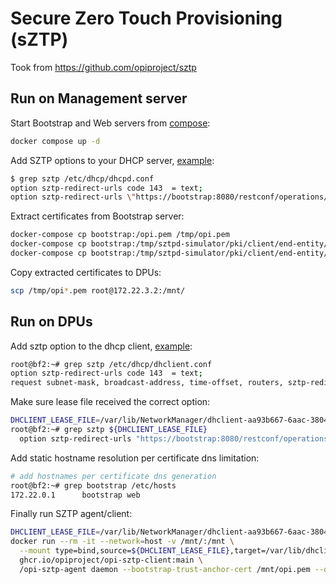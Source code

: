 # Secure Zero Touch Provisioning (sZTP)

Took from <https://github.com/opiproject/sztp>

## Run on Management server

Start Bootstrap and Web servers from [compose](./docker-compose.yml):

```bash
docker compose up -d
```

Add SZTP options to your DHCP server, [example](https://github.com/opiproject/sztp/blob/main/dhcp/dhcpd.conf.template):

```bash
$ grep sztp /etc/dhcp/dhcpd.conf
option sztp-redirect-urls code 143  = text;
option sztp-redirect-urls \"https://bootstrap:8080/restconf/operations/ietf-sztp-bootstrap-server:get-bootstrapping-data\";
```

Extract certificates from Bootstrap server:

```bash
docker-compose cp bootstrap:/opi.pem /tmp/opi.pem
docker-compose cp bootstrap:/tmp/sztpd-simulator/pki/client/end-entity/my_cert.pem /tmp/opi_cert.pem
docker-compose cp bootstrap:/tmp/sztpd-simulator/pki/client/end-entity/private_key.pem /tmp/opi_private_key.pem
```

Copy extracted certificates to DPUs:

```bash
scp /tmp/opi*.pem root@172.22.3.2:/mnt/
```

## Run on DPUs

Add sztp option to the dhcp client, [example](https://github.com/opiproject/sztp/blob/main/dhcp/dhclient.conf):

```bash
root@bf2:~# grep sztp /etc/dhcp/dhclient.conf
option sztp-redirect-urls code 143  = text;
request subnet-mask, broadcast-address, time-offset, routers, sztp-redirect-urls,
```

Make sure lease file received the correct option:

```bash
DHCLIENT_LEASE_FILE=/var/lib/NetworkManager/dhclient-aa93b667-6aac-3804-91e9-4958e07fdb2f-oob_net0.lease
root@bf2:~# grep sztp ${DHCLIENT_LEASE_FILE}
  option sztp-redirect-urls "https://bootstrap:8080/restconf/operations/ietf-sztp-bootstrap-server:get-bootstrapping-data";
```

Add static hostname resolution per certificate dns limitation:

```bash
# add hostnames per certificate dns generation
root@bf2:~# grep bootstrap /etc/hosts
172.22.0.1      bootstrap web
```

Finally run SZTP agent/client:

```bash
DHCLIENT_LEASE_FILE=/var/lib/NetworkManager/dhclient-aa93b667-6aac-3804-91e9-4958e07fdb2f-oob_net0.lease
docker run --rm -it --network=host -v /mnt/:/mnt \
  --mount type=bind,source=${DHCLIENT_LEASE_FILE},target=/var/lib/dhclient/dhclient.leases \
  ghcr.io/opiproject/opi-sztp-client:main \
  /opi-sztp-agent daemon --bootstrap-trust-anchor-cert /mnt/opi.pem --device-end-entity-cert /mnt/opi_cert.pem --device-private-key /mnt/opi_private_key.pem
```
